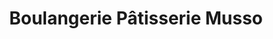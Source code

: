 ---
title: "Boulangerie Pâtisserie Musso"
url: /nice/boulangerie-patisserie-musso/
shop: boulangerie
---